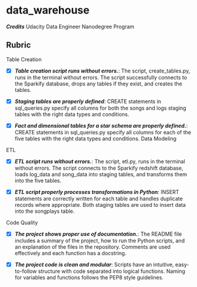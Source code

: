 # data_warehouse

 ***Credits***
Udacity Data Engineer Nanodegree Program

## Rubric

Table Creation

- [x] ***Table creation script runs without errors.***: The script, create_tables.py, runs in the terminal without errors. The script successfully connects to the Sparkify database, drops any tables if they exist, and creates the tables.

- [x] ***Staging tables are properly defined***: CREATE statements in sql_queries.py specify all columns for both the songs and logs staging tables with the right data types and conditions.

- [x] ***Fact and dimensional tables for a star schema are properly defined.***: CREATE statements in sql_queries.py specify all columns for each of the five tables with the right data types and conditions.
Data Modeling

ETL

- [x] ***ETL script runs without errors.***: The script, etl.py, runs in the terminal without errors. The script connects to the Sparkify redshift database, loads log_data and song_data into staging tables, and transforms them into the five tables.

- [x] ***ETL script properly processes transformations in Python***: INSERT statements are correctly written for each table and handles duplicate records where appropriate. Both staging tables are used to insert data into the songplays table.

Code Quality

- [x] ***The project shows proper use of documentation.***: The README file includes a summary of the project, how to run the Python scripts, and an explanation of the files in the repository. Comments are used effectively and each function has a docstring.

- [x] ***The project code is clean and modular***: Scripts have an intuitive, easy-to-follow structure with code separated into logical functions. Naming for variables and functions follows the PEP8 style guidelines.
